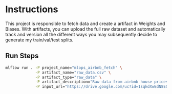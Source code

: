 # Instructions

This project is responsible to fetch data and create a artifact in Weights and Biases. With artifacts, you can upload the full raw dataset and automatically track and version all the different ways you may subsequently decide to generate my train/val/test splits.

## Run Steps

```bash
mlflow run . -P project_name="mlops_airbnb_fetch" \
             -P artifact_name="raw_data.csv" \
             -P artifact_type="raw_data" \
             -P artifact_description="Raw data from airbnb house prices in Rio de Janeiro" \
             -P input_url="https://drive.google.com/uc?id=1sqkdXwEdN8EQYVkVIKJdVVenKl4BPmHq"
```
